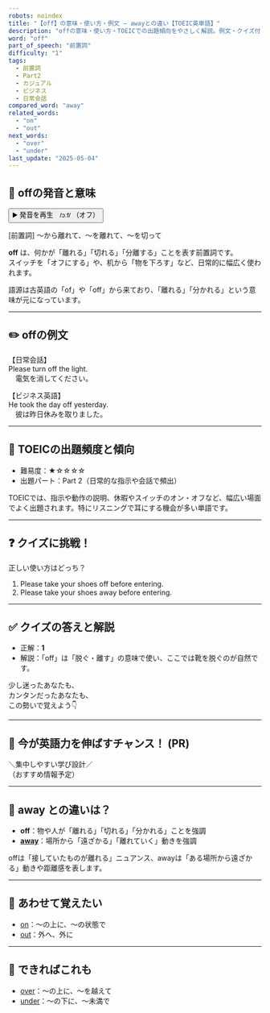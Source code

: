 ```yaml
---
robots: noindex
title: "【off】の意味・使い方・例文 ― awayとの違い【TOEIC英単語】"
description: "offの意味・使い方・TOEICでの出題傾向をやさしく解説。例文・クイズ付きでawayとの違いもわかりやすく学べます。"
word: "off"
part_of_speech: "前置詞"
difficulty: "1"
tags:
  - 前置詞
  - Part2
  - カジュアル
  - ビジネス
  - 日常会話
compared_word: "away"
related_words:
  - "on"
  - "out"
next_words:
  - "over"
  - "under"
last_update: "2025-05-04"
---
```


## 🔰 offの発音と意味

<button class="play-audio" onclick="playTTS('off')">
  <span class="play-audio-main">
    ▶️ 発音を再生　/ɔːf/
  </span>
  <span class="play-audio-sub">
    （オフ）
  </span>
</button>

[前置詞] ～から離れて、～を離れて、～を切って

**off** は、何かが「離れる」「切れる」「分離する」ことを表す前置詞です。  
スイッチを「オフにする」や、机から「物を下ろす」など、日常的に幅広く使われます。

語源は古英語の「of」や「off」から来ており、「離れる」「分かれる」という意味が元になっています。

---

## ✏️ offの例文

【日常会話】  
Please turn off the light.  
　電気を消してください。

【ビジネス英語】  
He took the day off yesterday.  
　彼は昨日休みを取りました。

---

## 🎯 TOEICの出題頻度と傾向

- 難易度：★☆☆☆☆
- 出題パート：Part 2（日常的な指示や会話で頻出）

TOEICでは、指示や動作の説明、休暇やスイッチのオン・オフなど、幅広い場面でよく出題されます。特にリスニングで耳にする機会が多い単語です。

---

## ❓ クイズに挑戦！

正しい使い方はどっち？

1. Please take your shoes off before entering.  
2. Please take your shoes away before entering.

---

## ✅ クイズの答えと解説

- 正解：**1**
- 解説：「off」は「脱ぐ・離す」の意味で使い、ここでは靴を脱ぐのが自然です。

少し迷ったあなたも、  
カンタンだったあなたも、  
この勢いで覚えよう👇️

---

## 🚀 今が英語力を伸ばすチャンス！ (PR)

<div class="info-center">
＼集中しやすい学び設計／<br>  
（おすすめ情報予定）
</div>

---

## 🤔  away との違いは？

- **off**：物や人が「離れる」「切れる」「分かれる」ことを強調
- **[away](/word/away/)**：場所から「遠ざかる」「離れていく」動きを強調

offは「接していたものが離れる」ニュアンス、awayは「ある場所から遠ざかる」動きや距離感を表します。

---

## 🧩 あわせて覚えたい

- [on](/word/on/)：～の上に、～の状態で
- [out](/word/out/)：外へ、外に

---

## 📖 できればこれも

- [over](/word/over/)：～の上に、～を越えて
- [under](/word/under/)：～の下に、～未満で

<!-- cvid: aid02_bid38 -->
